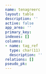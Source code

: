 ```yaml
---
name: tenagreerc
layout: table
description: ''
active: false
app_area: ''
primary_key: 
indexes: []
columns:
- name: tag_ref
  type: char(11)
  description: ''
relations: []
pseudo_pk: 
---
```



